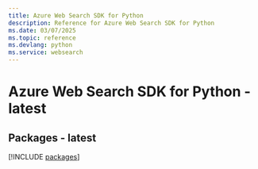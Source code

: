```yaml
---
title: Azure Web Search SDK for Python
description: Reference for Azure Web Search SDK for Python
ms.date: 03/07/2025
ms.topic: reference
ms.devlang: python
ms.service: websearch
---
```

# Azure Web Search SDK for Python - latest
## Packages - latest
[!INCLUDE [packages](web-search-index.md)]